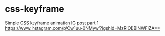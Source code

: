 # css-keyframe
Simple CSS keyframe animation 
IG post part 1 https://www.instagram.com/p/Cw1uu-0NMyw/?igshid=MzRlODBiNWFlZA==
